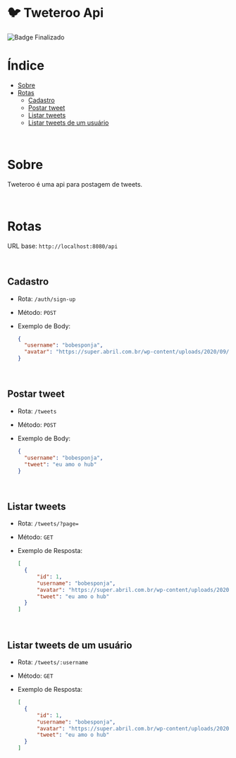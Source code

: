 # :bird: Tweteroo Api

![Badge Finalizado](https://img.shields.io/static/v1?label=STATUS&message=FINALIZADO&color=success&style=for-the-badge)

# Índice

- [Sobre](#Sobre)
- [Rotas](#Rotas)
  - [Cadastro](#Cadastro)
  - [Postar tweet](#Postar-tweet)
  - [Listar tweets](#Listar-tweets)
  - [Listar tweets de um usuário](#Listar-tweets-de-um-usuário)

<br/>

# Sobre

Tweteroo é uma api para postagem de tweets.

<br/>

# Rotas

URL base: `http://localhost:8080/api`

<br/>

## Cadastro

- Rota: `/auth/sign-up`
- Método: `POST`
- Exemplo de Body:

  ```json
  {
  	"username": "bobesponja",
  	"avatar": "https://super.abril.com.br/wp-content/uploads/2020/09/04-09_gato_SITE.jpg?quality=70&strip=info"
  }
  ```

<br/>

## Postar tweet

- Rota: `/tweets`
- Método: `POST`
- Exemplo de Body:

  ```json
  {
  	"username": "bobesponja",
  	"tweet": "eu amo o hub"
  }
  ```

<br/>

## Listar tweets

- Rota: `/tweets/?page=`
- Método: `GET`
- Exemplo de Resposta:

  ```json
  [
  	{
  		"id": 1,
  		"username": "bobesponja",
  		"avatar": "https://super.abril.com.br/wp-content/uploads/2020/09/04-09_gato_SITE.jpg?quality=70&strip=info",
  		"tweet": "eu amo o hub"
  	}
  ]
  ```

<br/>

## Listar tweets de um usuário

- Rota: `/tweets/:username`
- Método: `GET`
- Exemplo de Resposta:

  ```json
  [
  	{
  		"id": 1,
  		"username": "bobesponja",
  		"avatar": "https://super.abril.com.br/wp-content/uploads/2020/09/04-09_gato_SITE.jpg?quality=70&strip=info",
  		"tweet": "eu amo o hub"
  	}
  ]
  ```
